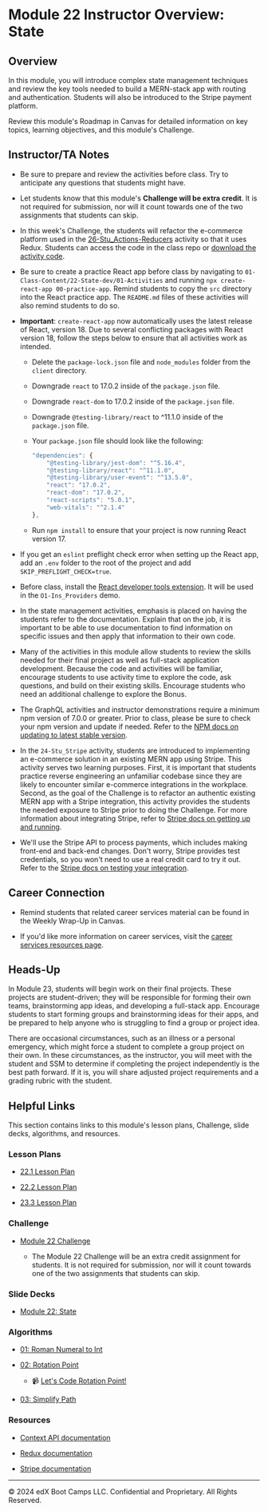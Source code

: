 # Module 22 Instructor Overview: State

## Overview

In this module, you will introduce complex state management techniques and review the key tools needed to build a MERN-stack app with routing and authentication. Students will also be introduced to the Stripe payment platform.

Review this module's Roadmap in Canvas for detailed information on key topics, learning objectives, and this module's Challenge.

## Instructor/TA Notes

* Be sure to prepare and review the activities before class. Try to anticipate any questions that students might have.

* Let students know that this module's **Challenge will be extra credit**. It is not required for submission, nor will it count towards one of the two assignments that students can skip.

* In this week's Challenge, the students will refactor the e-commerce platform used in the [26-Stu_Actions-Reducers](../../../01-Class-Content/22-State/01-Activities/26-Stu_Actions-Reducers/Unsolved) activity so that it uses Redux. Students can access the code in the class repo or [download the activity code](https://static.fullstack-bootcamp.com/fullstack-ground/unit-22/26-Stu_Actions-Reducers.zip).

* Be sure to create a practice React app before class by navigating to `01-Class-Content/22-State-dev/01-Activities` and running `npx create-react-app 00-practice-app`. Remind students to copy the `src` directory into the React practice app. The `README.md` files of these activities will also remind students to do so.

* **Important**: `create-react-app` now automatically uses the latest release of React, version 18. Due to several conflicting packages with React version 18, follow the steps below to ensure that all activities work as intended.

  * Delete the `package-lock.json` file and `node_modules` folder from the `client` directory.

  * Downgrade `react` to 17.0.2 inside of the `package.json` file.

  * Downgrade `react-dom` to 17.0.2 inside of the `package.json` file.

  * Downgrade `@testing-library/react` to ^11.1.0 inside of the `package.json` file.

  * Your `package.json` file should look like the following:

    ```js
    "dependencies": {
        "@testing-library/jest-dom": "^5.16.4",
        "@testing-library/react": "^11.1.0",
        "@testing-library/user-event": "^13.5.0",
        "react": "17.0.2",
        "react-dom": "17.0.2",
        "react-scripts": "5.0.1",
        "web-vitals": "^2.1.4"
    },
    ```

  * Run `npm install` to ensure that your project is now running React version 17.

* If you get an `eslint` preflight check error when setting up the React app, add an `.env` folder to the root of the project and add `SKIP_PREFLIGHT_CHECK=true`.

* Before class, install the [React developer tools extension](https://chrome.google.com/webstore/detail/react-developer-tools/fmkadmapgofadopljbjfkapdkoienihi). It will be used in the `O1-Ins_Providers` demo.

* In the state management activities, emphasis is placed on having the students refer to the documentation. Explain that on the job, it is important to be able to use documentation to find information on specific issues and then apply that information to their own code.

* Many of the activities in this module allow students to review the skills needed for their final project as well as full-stack application development. Because the code and activities will be familiar, encourage students to use activity time to explore the code, ask questions, and build on their existing skills. Encourage students who need an additional challenge to explore the Bonus.

* The GraphQL activities and instructor demonstrations require a minimum npm version of 7.0.0 or greater. Prior to class, please be sure to check your npm version and update if needed. Refer to the [NPM docs on updating to latest stable version](https://docs.npmjs.com/try-the-latest-stable-version-of-npm).

* In the `24-Stu_Stripe` activity, students are introduced to implementing an e-commerce solution in an existing MERN app using Stripe. This activity serves two learning purposes. First, it is important that students practice reverse engineering an unfamiliar codebase since they are likely to encounter similar e-commerce integrations in the workplace. Second, as the goal of the Challenge is to refactor an authentic existing MERN app with a Stripe integration, this activity provides the students the needed exposure to Stripe prior to doing the Challenge. For more information about integrating Stripe, refer to [Stripe docs on getting up and running](https://stripe.com/docs/development/quickstart).

* We'll use the Stripe API to process payments, which includes making front-end and back-end changes. Don't worry, Stripe provides test credentials, so you won't need to use a real credit card to try it out. Refer to the [Stripe docs on testing your integration](https://stripe.com/docs/testing).

## Career Connection

* Remind students that related career services material can be found in the Weekly Wrap-Up in Canvas.

* If you'd like more information on career services, visit the [career services resources page](https://careernetwork.2u.com/?utm_medium=Academics&utm_source=boot_camp/).

## Heads-Up

In Module 23, students will begin work on their final projects. These projects are student-driven; they will be responsible for forming their own teams, brainstorming app ideas, and developing a full-stack app. Encourage students to start forming groups and brainstorming ideas for their apps, and be prepared to help anyone who is struggling to find a group or project idea.

There are occasional circumstances, such as an illness or a personal emergency, which might force a student to complete a group project on their own. In these circumstances, as the instructor, you will meet with the student and SSM to determine if completing the project independently is the best path forward. If it is, you will share adjusted project requirements and a grading rubric with the student.

## Helpful Links

This section contains links to this module's lesson plans, Challenge, slide decks, algorithms, and resources.

### Lesson Plans

* [22.1 Lesson Plan](./01-Intro-State/22.1-LESSON-PLAN.md)

* [22.2 Lesson Plan](./02-MERN-Review/22.2-LESSON-PLAN.md)

* [23.3 Lesson Plan](./03-MERN-Redux/22.3-LESSON-PLAN.md)

### Challenge

* [Module 22 Challenge](../../../01-Class-Content/22-State/02-Challenge)

  * The Module 22 Challenge will be an extra credit assignment for students. It is not required for submission, nor will it count towards one of the two assignments that students can skip.

### Slide Decks

* [Module 22: State](https://docs.google.com/presentation/d/1-3k49f8V-tRaTefWpSrXlts2wEcBC9lKOE0MQtkl_ig/edit?usp=sharing)

### Algorithms

* [01: Roman Numeral to Int](../../../01-Class-Content/22-State/03-Algorithms/01-roman-to-int)

* [02: Rotation Point](../../../01-Class-Content/22-State/03-Algorithms/02-rotation-point)

  * 📹 [Let's Code Rotation Point!](https://2u-20.wistia.com/medias/92nkaslwg8)

* [03: Simplify Path](../../../01-Class-Content/22-State/03-Algorithms/03-simplify-path)

### Resources

* [Context API documentation](https://reactjs.org/docs/context.html)

* [Redux documentation](https://redux.js.org/)

* [Stripe documentation](https://stripe.com/docs)

---
© 2024 edX Boot Camps LLC. Confidential and Proprietary. All Rights Reserved.
